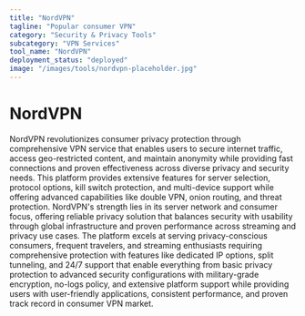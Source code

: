```yaml
---
title: "NordVPN"
tagline: "Popular consumer VPN"
category: "Security & Privacy Tools"
subcategory: "VPN Services"
tool_name: "NordVPN"
deployment_status: "deployed"
image: "/images/tools/nordvpn-placeholder.jpg"
---
```


# NordVPN

NordVPN revolutionizes consumer privacy protection through comprehensive VPN service that enables users to secure internet traffic, access geo-restricted content, and maintain anonymity while providing fast connections and proven effectiveness across diverse privacy and security needs. This platform provides extensive features for server selection, protocol options, kill switch protection, and multi-device support while offering advanced capabilities like double VPN, onion routing, and threat protection. NordVPN's strength lies in its server network and consumer focus, offering reliable privacy solution that balances security with usability through global infrastructure and proven performance across streaming and privacy use cases. The platform excels at serving privacy-conscious consumers, frequent travelers, and streaming enthusiasts requiring comprehensive protection with features like dedicated IP options, split tunneling, and 24/7 support that enable everything from basic privacy protection to advanced security configurations with military-grade encryption, no-logs policy, and extensive platform support while providing users with user-friendly applications, consistent performance, and proven track record in consumer VPN market.